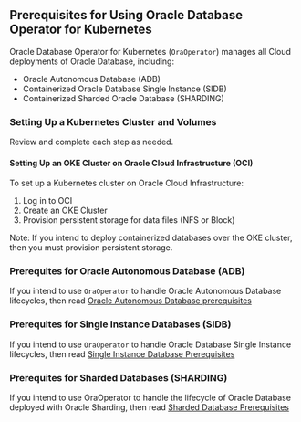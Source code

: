 #

## Prerequisites for Using Oracle Database Operator for Kubernetes

Oracle Database Operator for Kubernetes (`OraOperator`) manages all Cloud deployments of Oracle Database, including:

* Oracle Autonomous Database (ADB)
* Containerized Oracle Database Single Instance (SIDB)
* Containerized Sharded Oracle Database (SHARDING)

### Setting Up a Kubernetes Cluster and Volumes
Review and complete each step as needed.

#### Setting Up an OKE Cluster on Oracle Cloud Infrastructure (OCI)

To set up a Kubernetes cluster on Oracle Cloud Infrastructure:

1. Log in to OCI
1. Create an OKE Cluster
1. Provision persistent storage for data files (NFS or Block)

Note: If you intend to deploy containerized databases over the OKE cluster, then you must provision persistent storage.

### Prerequites for Oracle Autonomous Database (ADB)

If you intend to use `OraOperator` to handle Oracle Autonomous Database lifecycles, then read [Oracle Autonomous Database prerequisites](./docs/adb/ADB_PREREQUISITES.md)

### Prerequites for Single Instance Databases (SIDB)

If you intend to use `OraOperator` to handle Oracle Database Single Instance lifecycles, then read [Single Instance Database Prerequisites](./docs/sidb/PREREQUISITES.md)

### Prerequites for Sharded Databases (SHARDING)  

 If you intend to use OraOperator to handle the lifecycle of Oracle Database deployed with Oracle Sharding, then read [Sharded Database Prerequisites](./docs/sharding/README.md#prerequsites-for-running-oracle-sharding-database-controller)
